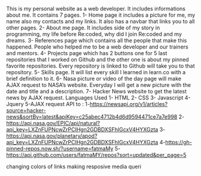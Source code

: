 This is my personal website as a web developer. It includes informations about me. It contains 7 pages. 
  1- Home page it includes a picture for me, my name also my contacts and  my links. It also has a navbar that links you to all other pages.
  2-  About me page. It includes side of my story in programming, my life before Re:coded, why did I join Re:coded  and my dreams.
  3- References page which contains all the people that make this happened. People who helped me to be a  web developer and our trainers and mentors.
  4- Projects page which has 2 buttons one for 5 last repositories that I worked on Github and the other one is about my pinned favorite repositories. Every repository is linked to Github will take you to that repository.
  5- Skills page. It will list every skill I learned in learn.co with a brief definition to it.
  6- Nasa picture or video of the day page will make AJAX request to NASA’s website. Everyday I will get a new picture with the date and title and a description.
  7- Hacker News website to get the latest news by AJAX request.
Languages Used
  1- HTML
  2- CSS
  3- Javascript
  4- Jquery
  5-AJAX request API to :
1-https://newsapi.org/v1/articles?source=hacker-news&sortBy=latest&apiKey=c25abec4712b4d6d9594471ce7a7e998
2-https://api.nasa.gov/EPIC/api/natural?api_key=LXZnFUPNcwZrPCIHgn2GDBDXSFhIGcxV4HYXGzta
3-https://api.nasa.gov/planetary/apod?api_key=LXZnFUPNcwZrPCIHgn2GDBDXSFhIGcxV4HYXGzta
4-https://gh-pinned-repos.now.sh/?username=fatmaMy
5-https://api.github.com/users/fatmaMY/repos?sort=updated&per_page=5

changing colors of links
making resposive media queri